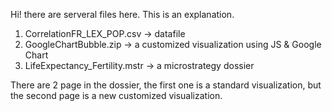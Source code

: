Hi! there are serveral files here. This is an explanation.
1) CorrelationFR_LEX_POP.csv -> datafile
2) GoogleChartBubble.zip -> a customized visualization using JS & Google Chart
3) LifeExpectancy_Fertility.mstr -> a microstrategy dossier

There are 2 page in the dossier, the first one is a standard visualization, but the second page is a new customized visualization.

